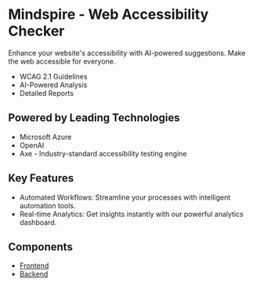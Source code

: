 # Mindspire - Web Accessibility Checker

Enhance your website's accessibility with AI-powered suggestions. Make the web accessible for everyone. 

- WCAG 2.1 Guidelines
- AI-Powered Analysis
- Detailed Reports 

## Powered by Leading Technologies
- Microsoft Azure
- OpenAI
- Axe - Industry-standard accessibility testing engine

## Key Features
- Automated Workflows: Streamline your processes with intelligent automation tools.
- Real-time Analytics: Get insights instantly with our powerful analytics dashboard.

## Components
- [Frontend](https://github.com/dvst/mindspire-ai/tree/main/frontend)
- [Backend](https://github.com/dvst/mindspire-ai/tree/main/backend-functions-docker)

